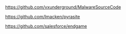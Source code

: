 https://github.com/vxunderground/MalwareSourceCode 

https://github.com/lmacken/pyrasite

https://github.com/salesforce/endgame
